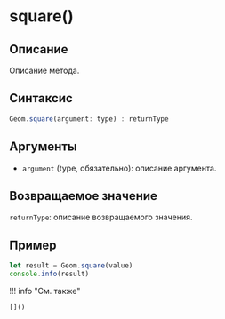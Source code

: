 # square()

## Описание
Описание метода.

## Синтаксис
```javascript
Geom.square(argument: type) : returnType
```

## Аргументы
- `argument` (type, обязательно): описание аргумента.

## Возвращаемое значение
`returnType`: описание возвращаемого значения.

## Пример
```javascript linenums="1"
let result = Geom.square(value)
console.info(result)
```

!!! info "См. также"

    []()

